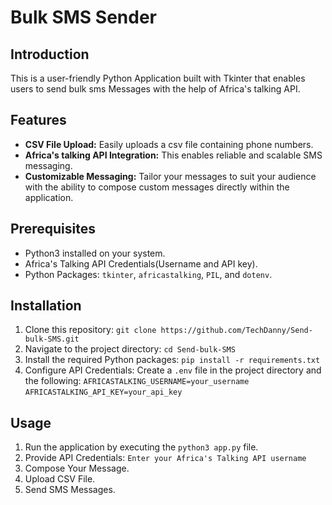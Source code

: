 # Bulk SMS Sender

## Introduction

This is a user-friendly Python Application built with Tkinter that enables users to send bulk sms Messages with the help of Africa's talking API.

## Features

- <b>CSV File Upload:</b> Easily uploads a csv file containing phone numbers.
- <b>Africa's talking API Integration:</b> This enables reliable and scalable SMS messaging.
- <b>Customizable Messaging:</b> Tailor your messages to suit your audience with the ability to compose custom messages directly within the application.

## Prerequisites

- Python3 installed on your system.
- Africa's Talking API Credentials(Username and API key).
- Python Packages: `tkinter`, `africastalking`, `PIL`, and `dotenv`.

## Installation

1. Clone this repository:
   `git clone https://github.com/TechDanny/Send-bulk-SMS.git`
2. Navigate to the project directory:
   `cd Send-bulk-SMS`
3. Install the required Python packages:
   `pip install -r requirements.txt`
4. Configure API Credentials:
   Create a `.env` file in the project directory and the following:
   `AFRICASTALKING_USERNAME=your_username`
   `AFRICASTALKING_API_KEY=your_api_key`

## Usage

1. Run the application by executing the `python3 app.py` file.
2. Provide API Credentials: `Enter your Africa's Talking API username`
3. Compose Your Message.
4. Upload CSV File.
5. Send SMS Messages.
